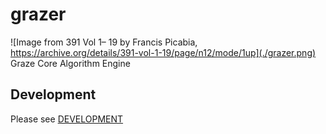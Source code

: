 # grazer
![Image from 391 Vol 1– 19 by Francis Picabia, https://archive.org/details/391-vol-1-19/page/n12/mode/1up](./grazer.png)
Graze Core Algorithm Engine

## Development
Please see [DEVELOPMENT](./docs/DEVELOPMENT.md)
